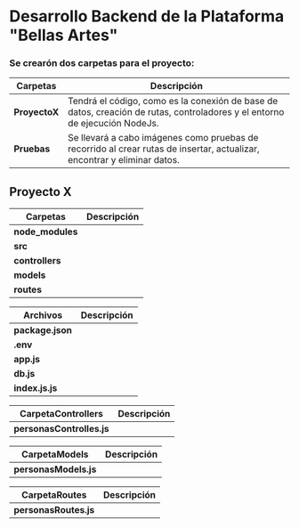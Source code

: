 # Desarrollo Backend de la Plataforma "Bellas Artes"

### Se crearón dos carpetas para el proyecto:

| Carpetas      | Descripción                                                                                                                |
| ------------- | -------------------------------------------------------------------------------------------------------------------------- |
| **ProyectoX** | Tendrá el código, como es la conexión de base de datos, creación de rutas, controladores y el entorno de ejecución NodeJs. |
| **Pruebas**   | Se llevará a cabo imágenes como pruebas de recorrido al crear rutas de insertar, actualizar, encontrar y eliminar datos.   |

## Proyecto X

| Carpetas         | Descripción |
| ---------------- | ----------- |
| **node_modules** |             |
| **src**          |             |
| **controllers**  |             |
| **models**       |             |
| **routes**       |             |

| Archivos         | Descripción |
| ---------------- | ----------- |
| **package.json** |             |
| **.env**         |             |
| **app.js**       |             |
| **db.js**        |             |
| **index.js.js**  |             |

| CarpetaControllers        | Descripción |
| ------------------------- | ----------- |
| **personasControlles.js** |             |

| CarpetaModels         | Descripción |
| --------------------- | ----------- |
| **personasModels.js** |             |

| CarpetaRoutes         | Descripción |
| --------------------- | ----------- |
| **personasRoutes.js** |             |

